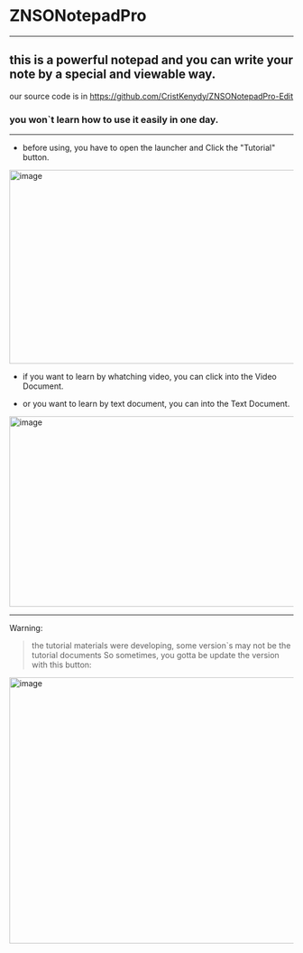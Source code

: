 # ZNSONotepadPro
---
## this is a powerful notepad and you can write your note by a special and viewable way.

our source code is in https://github.com/CristKenydy/ZNSONotepadPro-Edit

### you won`t learn how to use it easily in one day.
---
* before using, you have to open the launcher and Click the "Tutorial" button.
<img width="1188" height="343" alt="image" src="https://github.com/user-attachments/assets/6651f649-b583-4462-83db-a04798fd7700" />

* if you want to learn by whatching video, you can click into the Video Document.

* or you want to learn by text document, you can into the Text Document.

<img width="759" height="337" alt="image" src="https://github.com/user-attachments/assets/20ccb5b0-adad-4b10-b0a7-e45f9065c5f2" />

---
Warning:
> the tutorial materials were developing, some version`s may not be the tutorial documents
> So sometimes, you gotta be update the version with this button:

<img width="820" height="471" alt="image" src="https://github.com/user-attachments/assets/53a3654a-f149-4740-8aa6-bf1c9faf703a" />
